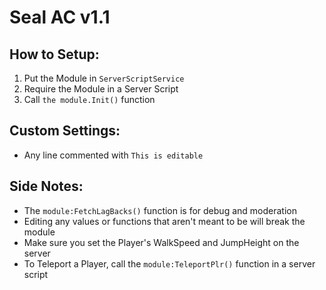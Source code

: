 # Seal AC v1.1

## How to Setup:

1. Put the Module in `ServerScriptService`
2. Require the Module in a Server Script
3. Call `the module.Init()` function

## Custom Settings:

- Any line commented with `This is editable`

## Side Notes:

- The `module:FetchLagBacks()` function is for debug and moderation
- Editing any values or functions that aren't meant to be will break the module
- Make sure you set the Player's WalkSpeed and JumpHeight on the server
- To Teleport a Player, call the `module:TeleportPlr()` function in a server script

